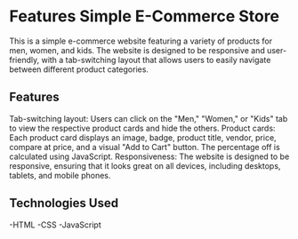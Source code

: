 # Features Simple E-Commerce Store

This is a simple e-commerce website featuring a variety of products for men, women, and kids. The website is designed to be responsive and user-friendly, with a tab-switching layout that allows users to easily navigate between different product categories.

## Features
Tab-switching layout: Users can click on the "Men," "Women," or "Kids" tab to view the respective product cards and hide the others.
Product cards: Each product card displays an image, badge, product title, vendor, price, compare at price, and a visual "Add to Cart" button. The percentage off is calculated using JavaScript.
Responsiveness: The website is designed to be responsive, ensuring that it looks great on all devices, including desktops, tablets, and mobile phones.

## Technologies Used
-HTML
-CSS
-JavaScript

